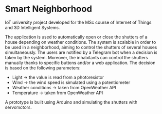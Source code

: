 # Smart Neighborhood

IoT university project developed for the MSc course of Internet of Things and 3D Intelligent Systems.

The application is used to automatically open or close the shutters of a house depending on weather conditions.
The system is scalable in order to be used in a neighborhood, aiming to control the shutters of several houses simultaneously.
The users are notified by a Telegram bot when a decision is taken by the system. Moreover, the inhabitants can control the shutters manually thanks to specific buttons and/or a web application.
The decision is based on the following parameters:
- Light -> the value is read from a photoresistor
- Wind -> the wind speed is simulated using a potentiometer
- Weather conditions -> taken from OpenWeather API
- Temperature -> taken from OpenWeather API

A prototype is built using Arduino and simulating the shutters with servomotors.
